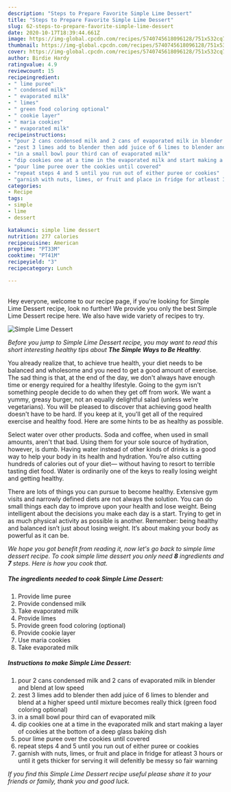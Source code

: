 ```yaml
---
description: "Steps to Prepare Favorite Simple Lime Dessert"
title: "Steps to Prepare Favorite Simple Lime Dessert"
slug: 62-steps-to-prepare-favorite-simple-lime-dessert
date: 2020-10-17T18:39:44.661Z
image: https://img-global.cpcdn.com/recipes/5740745618096128/751x532cq70/simple-lime-dessert-recipe-main-photo.jpg
thumbnail: https://img-global.cpcdn.com/recipes/5740745618096128/751x532cq70/simple-lime-dessert-recipe-main-photo.jpg
cover: https://img-global.cpcdn.com/recipes/5740745618096128/751x532cq70/simple-lime-dessert-recipe-main-photo.jpg
author: Birdie Hardy
ratingvalue: 4.9
reviewcount: 15
recipeingredient:
- " lime puree"
- " condensed milk"
- " evaporated milk"
- " limes"
- " green food coloring optional"
- " cookie layer"
- " maria cookies"
- " evaporated milk"
recipeinstructions:
- "pour 2 cans condensed milk and 2 cans of evaporated milk in blender and blend at low speed"
- "zest 3 limes add to blender then add juice of 6 limes to blender and blend at a higher speed until mixture becomes really thick (green food coloring optional)"
- "in a small bowl pour third can of evaporated milk"
- "dip cookies one at a time in the evaporated milk and start making a layer of cookies at the bottom of a deep glass baking dish"
- "pour lime puree over the cookies until covered"
- "repeat steps 4 and 5 until you run out of either puree or cookies"
- "garnish with nuts, limes, or fruit and place in fridge for atleast 3 hours or until it gets thicker for serving it will defenitly be messy so fair warning"
categories:
- Recipe
tags:
- simple
- lime
- dessert

katakunci: simple lime dessert 
nutrition: 277 calories
recipecuisine: American
preptime: "PT33M"
cooktime: "PT41M"
recipeyield: "3"
recipecategory: Lunch

---
```

<br>
Hey everyone, welcome to our recipe page, if you're looking for Simple Lime Dessert recipe, look no further! We provide you only the best Simple Lime Dessert recipe here. We also have wide variety of recipes to try.
<br>


![Simple Lime Dessert](https://img-global.cpcdn.com/recipes/5740745618096128/751x532cq70/simple-lime-dessert-recipe-main-photo.jpg)

<i>Before you jump to Simple Lime Dessert recipe, you may want to read this short interesting healthy tips about <strong>The Simple Ways to Be Healthy</strong>.</i>

You already realize that, to achieve true health, your diet needs to be balanced and wholesome and you need to get a good amount of exercise. The sad thing is that, at the end of the day, we don't always have enough time or energy required for a healthy lifestyle. Going to the gym isn't something people decide to do when they get off from work. We want a yummy, greasy burger, not an equally delightful salad (unless we’re vegetarians). You will be pleased to discover that achieving good health doesn't have to be hard. If you keep at it, you'll get all of the required exercise and healthy food. Here are some hints to be as healthy as possible.

Select water over other products. Soda and coffee, when used in small amounts, aren't that bad. Using them for your sole source of hydration, however, is dumb. Having water instead of other kinds of drinks is a good way to help your body in its health and hydration. You’re also cutting hundreds of calories out of your diet— without having to resort to terrible tasting diet food. Water is ordinarily one of the keys to really losing weight and getting healthy.

There are lots of things you can pursue to become healthy. Extensive gym visits and narrowly defined diets are not always the solution. You can do small things each day to improve upon your health and lose weight. Being intelligent about the decisions you make each day is a start. Trying to get in as much physical activity as possible is another. Remember: being healthy and balanced isn’t just about losing weight. It’s about making your body as powerful as it can be. 


<i>We hope you got benefit from reading it, now let's go back to simple lime dessert recipe. To cook simple lime dessert you only need <strong>8</strong> ingredients and <strong>7</strong> steps. Here is how you cook that.
</i>

##### The ingredients needed to cook Simple Lime Dessert:

1. Provide  lime puree
1. Provide  condensed milk
1. Take  evaporated milk
1. Provide  limes
1. Provide  green food coloring (optional)
1. Provide  cookie layer
1. Use  maria cookies
1. Take  evaporated milk


##### Instructions to make Simple Lime Dessert:

1. pour 2 cans condensed milk and 2 cans of evaporated milk in blender and blend at low speed
1. zest 3 limes add to blender then add juice of 6 limes to blender and blend at a higher speed until mixture becomes really thick (green food coloring optional)
1. in a small bowl pour third can of evaporated milk
1. dip cookies one at a time in the evaporated milk and start making a layer of cookies at the bottom of a deep glass baking dish
1. pour lime puree over the cookies until covered
1. repeat steps 4 and 5 until you run out of either puree or cookies
1. garnish with nuts, limes, or fruit and place in fridge for atleast 3 hours or until it gets thicker for serving it will defenitly be messy so fair warning


<i>If you find this Simple Lime Dessert recipe useful please share it to your friends or family, thank you and good luck.</i>

